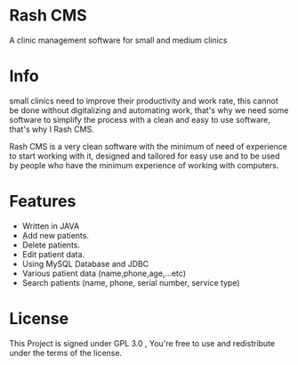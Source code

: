 # Rash CMS
A clinic management software for small and medium clinics

# Info 

small clinics need to improve their productivity and work rate, this cannot be done without digitalizing and automating work, that's why we need some software to simplify the process with a clean and easy to use software, that's why I Rash CMS.

Rash CMS is a very clean software with the minimum of need of experience to start working with it, designed and tailored for easy use and to be used by people who have the minimum experience of working with computers.


# Features

- Written in JAVA
- ِAdd new patients.
- Delete patients.
- Edit patient data.
- Using MySQL Database and JDBC
- Various patient data (name,phone,age,...etc)
- Search patients (name, phone, serial number, service type)

# License 

This Project is signed under GPL 3.0 , You're free to use and redistribute under the terms of the license.
